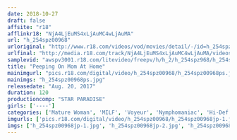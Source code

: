```yaml
---
date: 2018-10-27
draft: false
affsite: "r18"
afflinkr18: "NjA4LjEuMS4xLjAuMC4wLjAuMA"
url: "h_254spz00968"
urloriginal: "http://www.r18.com/videos/vod/movies/detail/-/id=h_254spz00968"
urlfinal: "http://media.r18.com/track/NjA4LjEuMS4xLjAuMC4wLjAuMA/videos/vod/movies/detail/-/id=h_254spz00968"
samplevid: "awspv3001.r18.com/litevideo/freepv/h/h_2/h_254spz968/h_254spz968_dmb_w.mp4"
title: "Peeping On Mom At Home"
mainimgurl: "pics.r18.com/digital/video/h_254spz00968/h_254spz00968ps.jpg"
mainimgs: "h_254spz00968ps.jpg"
releasedate: "Aug. 20, 2017"
duration: 120
productioncomp: "STAR PARADISE"
girls: ['----']
categories: ['Mature Woman', 'MILF', 'Voyeur', 'Nymphomaniac', 'Hi-Def']
imgurls: ['pics.r18.com/digital/video/h_254spz00968/h_254spz00968jp-1.jpg', 'pics.r18.com/digital/video/h_254spz00968/h_254spz00968jp-2.jpg', 'pics.r18.com/digital/video/h_254spz00968/h_254spz00968jp-3.jpg', 'pics.r18.com/digital/video/h_254spz00968/h_254spz00968jp-4.jpg', 'pics.r18.com/digital/video/h_254spz00968/h_254spz00968jp-5.jpg', 'pics.r18.com/digital/video/h_254spz00968/h_254spz00968jp-6.jpg', 'pics.r18.com/digital/video/h_254spz00968/h_254spz00968jp-7.jpg', 'pics.r18.com/digital/video/h_254spz00968/h_254spz00968jp-8.jpg', 'pics.r18.com/digital/video/h_254spz00968/h_254spz00968jp-9.jpg', 'pics.r18.com/digital/video/h_254spz00968/h_254spz00968jp-10.jpg', 'pics.r18.com/digital/video/h_254spz00968/h_254spz00968jp-11.jpg', 'pics.r18.com/digital/video/h_254spz00968/h_254spz00968jp-12.jpg', 'pics.r18.com/digital/video/h_254spz00968/h_254spz00968jp-13.jpg', 'pics.r18.com/digital/video/h_254spz00968/h_254spz00968jp-14.jpg', 'pics.r18.com/digital/video/h_254spz00968/h_254spz00968jp-15.jpg', 'pics.r18.com/digital/video/h_254spz00968/h_254spz00968jp-16.jpg', 'pics.r18.com/digital/video/h_254spz00968/h_254spz00968jp-17.jpg', 'pics.r18.com/digital/video/h_254spz00968/h_254spz00968jp-18.jpg', 'pics.r18.com/digital/video/h_254spz00968/h_254spz00968jp-19.jpg', 'pics.r18.com/digital/video/h_254spz00968/h_254spz00968jp-20.jpg']
imgs: ['h_254spz00968jp-1.jpg', 'h_254spz00968jp-2.jpg', 'h_254spz00968jp-3.jpg', 'h_254spz00968jp-4.jpg', 'h_254spz00968jp-5.jpg', 'h_254spz00968jp-6.jpg', 'h_254spz00968jp-7.jpg', 'h_254spz00968jp-8.jpg', 'h_254spz00968jp-9.jpg', 'h_254spz00968jp-10.jpg', 'h_254spz00968jp-11.jpg', 'h_254spz00968jp-12.jpg', 'h_254spz00968jp-13.jpg', 'h_254spz00968jp-14.jpg', 'h_254spz00968jp-15.jpg', 'h_254spz00968jp-16.jpg', 'h_254spz00968jp-17.jpg', 'h_254spz00968jp-18.jpg', 'h_254spz00968jp-19.jpg', 'h_254spz00968jp-20.jpg']
---
```

